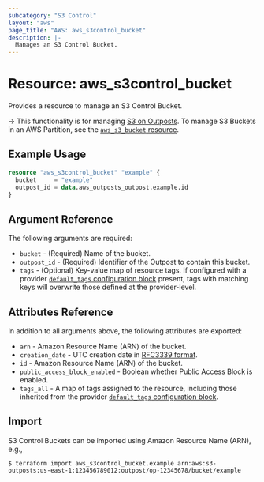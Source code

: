 ```yaml
---
subcategory: "S3 Control"
layout: "aws"
page_title: "AWS: aws_s3control_bucket"
description: |-
  Manages an S3 Control Bucket.
---
```


# Resource: aws_s3control_bucket

Provides a resource to manage an S3 Control Bucket.

-> This functionality is for managing [S3 on Outposts](https://docs.aws.amazon.com/AmazonS3/latest/dev/S3onOutposts.html). To manage S3 Buckets in an AWS Partition, see the [`aws_s3_bucket` resource](/docs/providers/aws/r/s3_bucket.html).

## Example Usage

```terraform
resource "aws_s3control_bucket" "example" {
  bucket     = "example"
  outpost_id = data.aws_outposts_outpost.example.id
}
```

## Argument Reference

The following arguments are required:

* `bucket` - (Required) Name of the bucket.
* `outpost_id` - (Required) Identifier of the Outpost to contain this bucket.
* `tags` - (Optional) Key-value map of resource tags. If configured with a provider [`default_tags` configuration block](/docs/providers/aws/index.html#default_tags-configuration-block) present, tags with matching keys will overwrite those defined at the provider-level.

## Attributes Reference

In addition to all arguments above, the following attributes are exported:

* `arn` - Amazon Resource Name (ARN) of the bucket.
* `creation_date` - UTC creation date in [RFC3339 format](https://tools.ietf.org/html/rfc3339#section-5.8).
* `id` - Amazon Resource Name (ARN) of the bucket.
* `public_access_block_enabled` - Boolean whether Public Access Block is enabled.
* `tags_all` - A map of tags assigned to the resource, including those inherited from the provider [`default_tags` configuration block](/docs/providers/aws/index.html#default_tags-configuration-block).

## Import

S3 Control Buckets can be imported using Amazon Resource Name (ARN), e.g.,

```
$ terraform import aws_s3control_bucket.example arn:aws:s3-outposts:us-east-1:123456789012:outpost/op-12345678/bucket/example
```